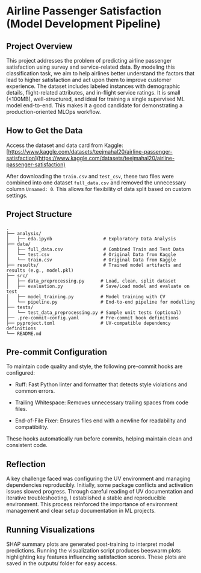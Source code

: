 # Airline Passenger Satisfaction (Model Development Pipeline)

## Project Overview

This project addresses the problem of predicting airline passenger satisfaction using survey and service-related data. By modeling this classification task, we aim to help airlines better understand the factors that lead to higher satisfaction and act upon them to improve customer experience. The dataset includes labeled instances with demographic details, flight-related attributes, and in-flight service ratings. It is small (<100MB), well-structured, and ideal for training a single supervised ML model end-to-end. This makes it a good candidate for demonstrating a production-oriented MLOps workflow.

## How to Get the Data

Access the dataset and data card from Kaggle:  
[https://www.kaggle.com/datasets/teejmahal20/airline-passenger-satisfaction](https://www.kaggle.com/datasets/teejmahal20/airline-passenger-satisfaction)

After downloading the `train.csv` and `test_csv`, these two files were combined into one dataset `full_data.csv` and removed the unnecessary column `Unnamed: 0`. 
This allows for flexibility of data split based on custom settings.

## Project Structure

```text
.
├── analysis/
│   ├── eda.ipynb                   # Exploratory Data Analysis
├── data/
│   ├── full_data.csv               # Combined Train and Test Data
│   └── test.csv                    # Original Data from Kaggle
│   └── train.csv                   # Original Data from Kaggle
├── results/                        # Trained model artifacts and results (e.g., model.pkl)
├── src/
│   ├── data_preprocessing.py      # Load, clean, split dataset
│   ├── evaluation.py              # Save/Load model and evaluate on test
│   ├── model_training.py          # Model training with CV
│   └── pipeline.py                # End-to-end pipeline for modelling 
├── tests/
│   └── test_data_preprocessing.py # Sample unit tests (optional)
├── .pre-commit-config.yaml        # Pre-commit hook definitions
├── pyproject.toml                 # UV-compatible dependency definitions
└── README.md
```

## Pre-commit Configuration
To maintain code quality and style, the following pre-commit hooks are configured:

* Ruff: Fast Python linter and formatter that detects style violations and common errors.

* Trailing Whitespace: Removes unnecessary trailing spaces from code files.

* End-of-File Fixer: Ensures files end with a newline for readability and compatibility.

These hooks automatically run before commits, helping maintain clean and consistent code.

## Reflection

A key challenge faced was configuring the UV environment and managing dependencies reproducibly. Initially, some package conflicts and activation issues slowed progress. Through careful reading of UV documentation and iterative troubleshooting, I established a stable and reproducible environment. This process reinforced the importance of environment management and clear setup documentation in ML projects.

## Running Visualizations
SHAP summary plots are generated post-training to interpret model predictions. Running the visualization script produces beeswarm plots highlighting key features influencing satisfaction scores. These plots are saved in the outputs/ folder for easy access.